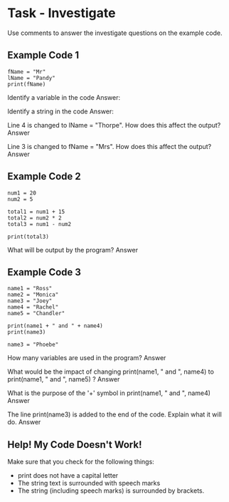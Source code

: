 # Task - Investigate

Use comments to answer the investigate questions on the example code.

## Example Code 1

```
fName = "Mr"
lName = "Pandy"
print(fName)
```

Identify a variable in the code
Answer:

Identify a string in the code
Answer:

Line 4 is changed to lName = "Thorpe".  How does this affect the output?
Answer

Line 3 is changed to fName = "Mrs". How does this affect the output?
Answer


## Example Code 2

```
num1 = 20
num2 = 5

total1 = num1 + 15
total2 = num2 * 2
total3 = num1 - num2

print(total3)
```

What will be output by the program?
Answer


## Example Code 3

```
name1 = "Ross" 
name2 = "Monica" 
name3 = "Joey" 
name4 = "Rachel" 
name5 = "Chandler" 
 
print(name1 + " and " + name4) 
print(name3) 
 
name3 = "Phoebe"
``` 

How many variables are used in the program?
Answer

What would be the impact of changing  print(name1, " and ", name4) to print(name1, " and ", name5) ?
Answer

What is the purpose of the '+' symbol in  print(name1, " and ", name4) 
Answer

The line  print(name3) is added to the end of the code.  Explain what it will do.
Answer


## Help! My Code Doesn't Work!

Make sure that you check for the following things:

- print does not have a capital letter
- The string text is surrounded with speech marks
- The string (including speech marks) is surrounded by brackets.
